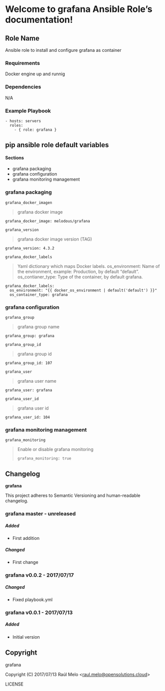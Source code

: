 Welcome to grafana Ansible Role’s documentation!
================================================

Role Name
---------

Ansible role to install and configure grafana as container

### Requirements

Docker engine up and runnig

### Dependencies

N/A

### Example Playbook

    - hosts: servers
      roles:
        - { role: grafana }

pip ansible role default variables
----------------------------------

#### Sections

-   grafana packaging
-   grafana configuration
-   grafana monitoring management

### grafana packaging

`grafana_docker_imagen`

> grafana docker image

    grafana_docker_image: melodous/grafana

`grafana_version`

> grafana docker image version (TAG)

    grafana_version: 4.3.2

`grafana_docker_labels`

> Yaml dictionary which maps Docker labels. os\_environment: Name of the
> environment, example: Production, by default “default”.
> os\_contianer\_type: Type of the container, by default grafana.

    grafana_docker_labels:
      os_environment: "{{ docker_os_environment | default('default') }}"
      os_container_type: grafana

### grafana configuration

`grafana_group`

> grafana group name

    grafana_group: grafana

`grafana_group_id`

> grafana group id

    grafana_group_id: 107

`grafana_user`

> grafana user name

    grafana_user: grafana

`grafana_user_id`

> grafana user id

    grafana_user_id: 104

### grafana monitoring management

`grafana_monitoring`

> Enable or disable grafana monitoring
>
>     grafana_monitoring: true

Changelog
---------

**grafana**

This project adheres to Semantic Versioning and human-readable
changelog.

### grafana master - unreleased

##### Added

-   First addition

##### Changed

-   First change

### grafana v0.0.2 - 2017/07/17

##### Changed

-   Fixed playbook.yml

### grafana v0.0.1 - 2017/07/13

##### Added

-   Initial version

Copyright
---------

grafana

Copyright (C) 2017/07/13 Raúl Melo
&lt;<raul.melo@opensolutions.cloud>&gt;

LICENSE
